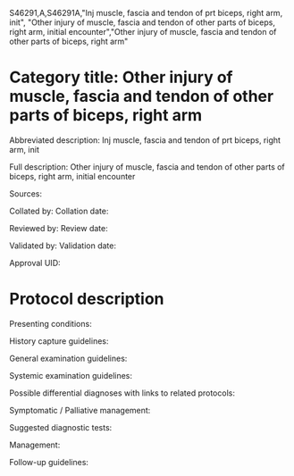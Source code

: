 S46291,A,S46291A,"Inj muscle, fascia and tendon of prt biceps, right arm, init", "Other injury of muscle, fascia and tendon of other parts of biceps, right arm, initial encounter","Other injury of muscle, fascia and tendon of other parts of biceps, right arm"
# Category title: Other injury of muscle, fascia and tendon of other parts of biceps, right arm

Abbreviated description: Inj muscle, fascia and tendon of prt biceps, right arm, init

Full description: Other injury of muscle, fascia and tendon of other parts of biceps, right arm, initial encounter

Sources:

Collated by:
Collation date:

Reviewed by:
Review date:

Validated by:
Validation date:

Approval UID:

# Protocol description

Presenting conditions:

History capture guidelines:

General examination guidelines:

Systemic examination guidelines:

Possible differential diagnoses with links to related protocols:

Symptomatic / Palliative management:

Suggested diagnostic tests:

Management:

Follow-up guidelines:
